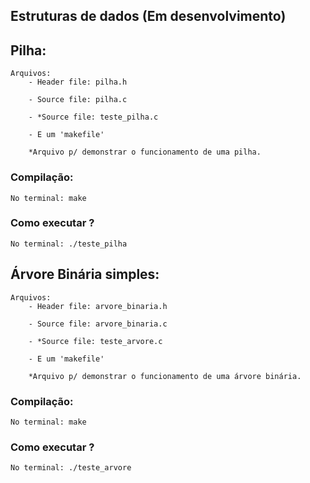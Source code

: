 ## Estruturas de dados (Em desenvolvimento)
## Pilha:
    Arquivos:
        - Header file: pilha.h
        
        - Source file: pilha.c
        
        - *Source file: teste_pilha.c
        
        - E um 'makefile'
            
        *Arquivo p/ demonstrar o funcionamento de uma pilha.
### Compilação:
    No terminal: make
### Como executar ?
    No terminal: ./teste_pilha
    
## Árvore Binária simples:
    Arquivos:
        - Header file: arvore_binaria.h
        
        - Source file: arvore_binaria.c
        
        - *Source file: teste_arvore.c
        
        - E um 'makefile'
            
        *Arquivo p/ demonstrar o funcionamento de uma árvore binária.
### Compilação:
    No terminal: make
### Como executar ?
    No terminal: ./teste_arvore
       
     
      

